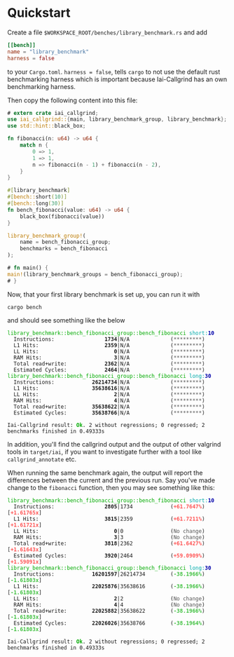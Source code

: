 <!-- markdownlint-disable MD041 MD033 -->

# Quickstart

Create a file `$WORKSPACE_ROOT/benches/library_benchmark.rs` and add

```toml
[[bench]]
name = "library_benchmark"
harness = false
```

to your `Cargo.toml`. `harness = false`, tells `cargo` to not use the default
rust benchmarking harness which is important because Iai-Callgrind has an own
benchmarking harness.

Then copy the following content into this file:

```rust
# extern crate iai_callgrind;
use iai_callgrind::{main, library_benchmark_group, library_benchmark};
use std::hint::black_box;

fn fibonacci(n: u64) -> u64 {
    match n {
        0 => 1,
        1 => 1,
        n => fibonacci(n - 1) + fibonacci(n - 2),
    }
}

#[library_benchmark]
#[bench::short(10)]
#[bench::long(30)]
fn bench_fibonacci(value: u64) -> u64 {
    black_box(fibonacci(value))
}

library_benchmark_group!(
    name = bench_fibonacci_group;
    benchmarks = bench_fibonacci
);

# fn main() {
main!(library_benchmark_groups = bench_fibonacci_group);
# }
```

Now, that your first library benchmark is set up, you can run it with

```shell
cargo bench
```

and should see something like the below

<pre><code class="hljs"><span style="color:#0A0">library_benchmark::bench_fibonacci_group::bench_fibonacci</span> <span style="color:#0AA">short</span><span style="color:#0AA">:</span><b><span style="color:#00A">10</span></b>
  Instructions:     <b>           1734</b>|N/A             (<span style="color:#555">*********</span>)
  L1 Hits:          <b>           2359</b>|N/A             (<span style="color:#555">*********</span>)
  LL Hits:          <b>              0</b>|N/A             (<span style="color:#555">*********</span>)
  RAM Hits:         <b>              3</b>|N/A             (<span style="color:#555">*********</span>)
  Total read+write: <b>           2362</b>|N/A             (<span style="color:#555">*********</span>)
  Estimated Cycles: <b>           2464</b>|N/A             (<span style="color:#555">*********</span>)
<span style="color:#0A0">library_benchmark::bench_fibonacci_group::bench_fibonacci</span> <span style="color:#0AA">long</span><span style="color:#0AA">:</span><b><span style="color:#00A">30</span></b>
  Instructions:     <b>       26214734</b>|N/A             (<span style="color:#555">*********</span>)
  L1 Hits:          <b>       35638616</b>|N/A             (<span style="color:#555">*********</span>)
  LL Hits:          <b>              2</b>|N/A             (<span style="color:#555">*********</span>)
  RAM Hits:         <b>              4</b>|N/A             (<span style="color:#555">*********</span>)
  Total read+write: <b>       35638622</b>|N/A             (<span style="color:#555">*********</span>)
  Estimated Cycles: <b>       35638766</b>|N/A             (<span style="color:#555">*********</span>)

Iai-Callgrind result: <b><span style="color:#0A0">Ok</span></b>. 2 without regressions; 0 regressed; 2 benchmarks finished in 0.49333s</code></pre>

In addition, you'll find the callgrind output and the output of other valgrind
tools in `target/iai`, if you want to investigate further with a tool like
`callgrind_annotate` etc.

When running the same benchmark again, the output will report the differences
between the current and the previous run. Say you've made change to the
`fibonacci` function, then you may see something like this:

<pre><code class="hljs"><span style="color:#0A0">library_benchmark::bench_fibonacci_group::bench_fibonacci</span> <span style="color:#0AA">short</span><span style="color:#0AA">:</span><b><span style="color:#00A">10</span></b>
  Instructions:     <b>           2805</b>|1734            (<b><span style="color:#F55">+61.7647%</span></b>) [<b><span style="color:#F55">+1.61765x</span></b>]
  L1 Hits:          <b>           3815</b>|2359            (<b><span style="color:#F55">+61.7211%</span></b>) [<b><span style="color:#F55">+1.61721x</span></b>]
  LL Hits:          <b>              0</b>|0               (<span style="color:#555">No change</span>)
  RAM Hits:         <b>              3</b>|3               (<span style="color:#555">No change</span>)
  Total read+write: <b>           3818</b>|2362            (<b><span style="color:#F55">+61.6427%</span></b>) [<b><span style="color:#F55">+1.61643x</span></b>]
  Estimated Cycles: <b>           3920</b>|2464            (<b><span style="color:#F55">+59.0909%</span></b>) [<b><span style="color:#F55">+1.59091x</span></b>]
<span style="color:#0A0">library_benchmark::bench_fibonacci_group::bench_fibonacci</span> <span style="color:#0AA">long</span><span style="color:#0AA">:</span><b><span style="color:#00A">30</span></b>
  Instructions:     <b>       16201597</b>|26214734        (<b><span style="color:#42c142">-38.1966%</span></b>) [<b><span style="color:#42c142">-1.61803x</span></b>]
  L1 Hits:          <b>       22025876</b>|35638616        (<b><span style="color:#42c142">-38.1966%</span></b>) [<b><span style="color:#42c142">-1.61803x</span></b>]
  LL Hits:          <b>              2</b>|2               (<span style="color:#555">No change</span>)
  RAM Hits:         <b>              4</b>|4               (<span style="color:#555">No change</span>)
  Total read+write: <b>       22025882</b>|35638622        (<b><span style="color:#42c142">-38.1966%</span></b>) [<b><span style="color:#42c142">-1.61803x</span></b>]
  Estimated Cycles: <b>       22026026</b>|35638766        (<b><span style="color:#42c142">-38.1964%</span></b>) [<b><span style="color:#42c142">-1.61803x</span></b>]

Iai-Callgrind result: <b><span style="color:#0A0">Ok</span></b>. 2 without regressions; 0 regressed; 2 benchmarks finished in 0.49333s</code></pre>
